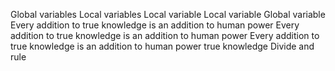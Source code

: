 Global variables
Local variables 
Local variable
Local variable
Global variable
Every addition to true knowledge is an addition to human power
Every addition to true knowledge is an addition to human power
Every addition to true knowledge is an addition to human power
true knowledge
Divide and rule
